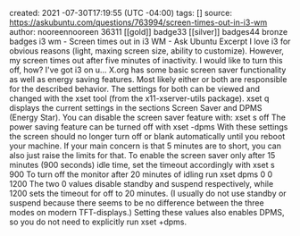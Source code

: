 created:  2021 -07-30T17:19:55 (UTC -04:00)
tags: []
source: https://askubuntu.com/questions/763994/screen-times-out-in-i3-wm
author: nooreennooreen
        36311  [[gold]]  badge33  [[silver]]  badges44 bronze badges
i3 wm - Screen times out in i3 WM - Ask Ubuntu
Excerpt
I love i3 for obvious reasons (light, maxing screen size, ability to customize). However, my screen times out after five minutes of inactivity. I would like to turn this off, how?
I've got i3 on u...
X.org has some basic screen saver functionality as well as energy saving features. Most likely either or both are responsible for the described behavior.
The settings for both can be viewed and changed with the xset tool (from the x11-xserver-utils package). xset q displays the current settings in the sections Screen Saver and DPMS (Energy Star).
You can disable the screen saver feature with:
xset s off
The power saving feature can be turned off with
xset -dpms
With these settings the screen should no longer turn off or blank automatically until you reboot your machine.
If your main concern is that 5 minutes are to short, you can also just raise the limits for that. To enable the screen saver only after 15 minutes (900 seconds) idle time, set the timeout accordingly with
xset s 900
To turn off the monitor after 20 minutes of idling run
xset dpms 0 0 1200
The two 0 values disable standby and suspend respectively, while 1200 sets the timeout for off to 20 minutes. (I usually do not use standby or suspend because there seems to be no difference between the three modes on modern TFT-displays.) Setting these values also enables DPMS, so you do not need to explicitly run xset +dpms.
